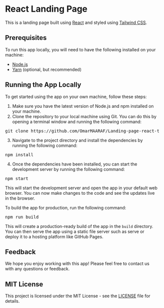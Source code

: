<h1>React Landing Page</h1>
<p>This is a landing page built using <a href="https://reactjs.org/">React</a> and styled using <a href="https://tailwindcss.com/">Tailwind CSS</a>.</p>
<h2>Prerequisites</h2>
<p>To run this app locally, you will need to have the following installed on your machine:</p>
<ul>
  <li><a href="https://nodejs.org/">Node.js</a></li>
  <li><a href="https://yarnpkg.com/">Yarn</a> (optional, but recommended)</li>
</ul>
<h2>Running the App Locally</h2>
<p>To get started using the app on your own machine, follow these steps:</p>
<ol>
  <li>Make sure you have the latest version of Node.js and npm installed on your machine.</li>
  <li>Clone the repository to your local machine using Git. You can do this by opening a terminal window and running the following command:</li>
</ol>
<pre>
git clone https://github.com/OmarMAARAF/Landing-page-react-tailwind
</pre>
<ol start="3">
  <li>Navigate to the project directory and install the dependencies by running the following command:</li>
</ol>
<pre>
npm install
</pre>
<ol start="4">
  <li>Once the dependencies have been installed, you can start the development server by running the following command:</li>
</ol>
<pre>
npm start
</pre>
<p>This will start the development server and open the app in your default web browser. You can now make changes to the code and see the updates live in the browser.</p>
<p>To build the app for production, run the following command:</p>
<pre>
npm run build
</pre>
<p>This will create a production-ready build of the app in the <code>build</code> directory. You can then serve the app using a static file server such as serve or deploy it to a hosting platform like GitHub Pages.</p>
<h2>Feedback</h2>
<p>We hope you enjoy working with this app! Please feel free to contact us with any questions or feedback.</p>
<h2>MIT License</h2>
<p>
  This project is licensed under the MIT License - see the <a href="LICENSE_URL">LICENSE</a> file for details.
</p>
